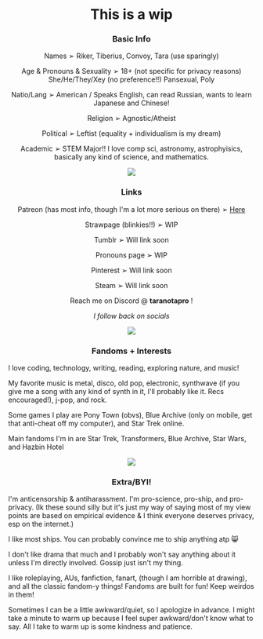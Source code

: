 <h1 align="center">This is a wip</h1>
<!--Section 1-->
<h3 align="center"><strong>Basic Info</strong></h3>
<p align="center">Names ➢ Riker, Tiberius, Convoy, Tara (use sparingly)</p>
<p align="center">Age & Pronouns & Sexuality ➢ 18+ (not specific for privacy reasons) She/He/They/Xey (no preference!!) Pansexual, Poly</p>
<p align="center">Natio/Lang ➢ American / Speaks English, can read Russian, wants to learn Japanese and Chinese!</p>
<p align="center">Religion ➢ Agnostic/Atheist</p>
<p align="center">Political ➢ Leftist (equality + individualism is my dream)</p>
<p align="center">Academic ➢ STEM Major!! I love comp sci, astronomy, astrophyisics, basically any kind of science, and mathematics.</p>
<p align="center"><img src="https://github.com/user-attachments/assets/7b1cd04a-049a-4561-a231-8e4046f8bcfd"></p>
<!--Section 2-->
<h3 align="center"><strong>Links</strong></h3>
<p align="center">Patreon (has most info, though I'm a lot more serious on there) ➢ <a href="https://www.patreon.com/c/mcspirk/about" rel="nofollow">Here</a></p>
<p align="center">Strawpage (blinkies!!) ➢ WIP</p>
<p align="center">Tumblr ➢ Will link soon</p>
<p align="center">Pronouns page ➢ WIP</p>
<p align="center">Pinterest ➢ Will link soon</p>
<p align="center">Steam ➢ Will link soon</p>
<p align="center">Reach me on Discord @ <strong>taranotapro</strong> !</p>
<p align="center"><em>I follow back on socials</em></p>
<p align="center"><img src="https://github.com/user-attachments/assets/7b1cd04a-049a-4561-a231-8e4046f8bcfd"></p>
<!--Section 3-->
<h3 align="center"><strong>Fandoms + Interests</strong></h3>
<p>I love coding, technology, writing, reading, exploring nature, and music!</p>
<p>My favorite music is metal, disco, old pop, electronic, synthwave (if you give me a song with any kind of synth in it, I'll probably like it. Recs encouraged!), j-pop, and rock.</p>
<p>Some games I play are Pony Town (obvs), Blue Archive (only on mobile, get that anti-cheat off my computer), and Star Trek online.</p>
<p>Main fandoms I'm in are Star Trek, Transformers, Blue Archive, Star Wars, and Hazbin Hotel</p>
<p align="center"><img src="https://github.com/user-attachments/assets/7b1cd04a-049a-4561-a231-8e4046f8bcfd"></p>
<!--Section 4-->
<h3 align="center"><strong>Extra/BYI!</strong></h3>
<p>I'm anticensorship & antiharassment. I'm pro-science, pro-ship, and pro-privacy. (Ik these sound silly but it's just my way of saying most of my view points are based on empirical evidence & I think everyone deserves privacy, esp on the internet.)</p>
<p>I like most ships. You can probably convince me to ship anything atp 😸</p>
<p>I don't like drama that much and I probably won't say anything about it unless I'm directly involved. Gossip just isn't my thing.</p>
<p>I like roleplaying, AUs, fanfiction, fanart, (though I am horrible at drawing), and all the classic fandom-y things! Fandoms are built for fun! Keep weirdos in them!</p>
<p>Sometimes I can be a little awkward/quiet, so I apologize in advance. I might take a minute to warm up because I feel super awkward/don't know what to say. All I take to warm up is some kindness and patience.</p>

<!--
**mcspirker/mcspirker** is a ✨ _special_ ✨ repository because its `README.md` (this file) appears on your GitHub profile.

Here are some ideas to get you started:

- 🔭 I’m currently working on ...
- 🌱 I’m currently learning ...
- 👯 I’m looking to collaborate on ...
- 🤔 I’m looking for help with ...
- 💬 Ask me about ...
- 📫 How to reach me: ...
- 😄 Pronouns: ...
- ⚡ Fun fact: ...
-->
